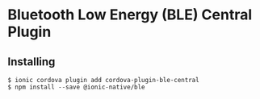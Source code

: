 # Bluetooth Low Energy (BLE) Central Plugin
## Installing
    $ ionic cordova plugin add cordova-plugin-ble-central
    $ npm install --save @ionic-native/ble
